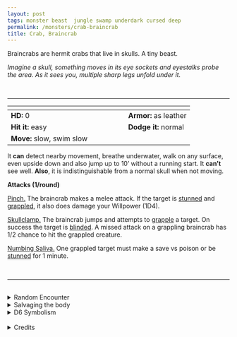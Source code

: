 ```yaml
---
layout: post
tags: monster beast  jungle swamp underdark cursed deep
permalink: /monsters/crab-braincrab
title: Crab, Braincrab
---
```


Braincrabs are hermit crabs that live in skulls. A tiny beast.

_Imagine a skull, something moves in its eye sockets and eyestalks probe the area. As it sees you, multiple sharp legs unfold under it._

<br>

---

|  <span style="display: inline-block; width:250px"></span>  |  |
| -------- | --------|
| **HD:** 0 | **Armor:** as leather  |
| **Hit it:** easy    | **Dodge it:** normal  |
| **Move:** slow, swim slow     |   | 

It **can** detect nearby movement, breathe underwater, walk on any surface, even upside down and also jump up to 10’ without a running start. 
It **can’t** see well.
**Also**, it is indistinguishable from a normal skull when not moving.

**Attacks (1/round)**

<ins>Pinch.</ins> The braincrab makes a melee attack. If the target is [stunned](/2020/11/10/extra-rules/#conditions) and [grappled](/2020/11/10/extra-rules/#conditions), it also does damage your Willpower (1D4).

<ins>Skullclamp.</ins> The braincrab jumps and attempts to [grapple](/2020/11/10/extra-rules/#conditions) a target. On success the target is [blinded](/2020/11/10/extra-rules/#conditions). A missed attack on a grappling braincrab has 1/2 chance to hit the grappled creature.

<ins>Numbing Saliva.</ins> One grappled target must make a save vs poison or be [stunned](/2020/11/10/extra-rules/#conditions) for 1 minute.

<br>

---

<br>

<details markdown="1">
<summary>Random Encounter</summary>

1. **Monster:** 2D6 braincrabs.
1. **Lair:** A mound of moldy, rotting skulls. <br>    &nbsp; OR <br>    **Omen:** A skull rolls in the room.
1. **Spoor:** A headless skeleton, intact.
1. **Tracks:** Sideways insectoid tracks.
1. **Trace:** A skull.
1. **Trace:** Multiple scattered jaws.
</details>

<details markdown="1">
<summary>Salvaging the body</summary>

If you are careful to extract the venom glands, the braincrab is as edible as a normal crab. You need as many crabs as there are players to make a day's ration. Many underdark and sea dwelling creatures have learned to coat their weapons in their juices.

<span class="alchemy"> **Braincrab Juice.** Save or be stunned for 1D4 rounds. </span>
</details>

<details markdown="1">
<summary>D6 Symbolism</summary>

In local cultures this beast is a symbol of ...

1. Memory
1. Cancer
1. Headache
1. Alzheimer
1. Ghosts
1. Sacred
</details>

<br>

<details markdown="1">
<summary>Credits</summary>
A creation of [Richard J. Leblanc](http://savevsdragon.blogspot.com/) in the [Creature Compendium](https://www.drivethrurpg.com/product/147588/CC1-Creature-Compendium), I adapted the braincrab to be less save or die, and more a slow painful death from a thousand needles.
</details>
